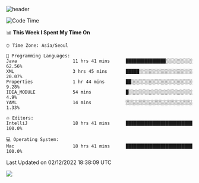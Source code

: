 ![header](https://capsule-render.vercel.app/api?type=Egg&color=timeAuto&height=300&section=header&text=PoPo&fontSize=90&animation=fadeIn)

  <!--START_SECTION:waka-->
![Code Time](http://img.shields.io/badge/Code%20Time-322%20hrs%204%20mins-blue)

📊 **This Week I Spent My Time On** 

```text
⌚︎ Time Zone: Asia/Seoul

💬 Programming Languages: 
Java                     11 hrs 41 mins      ███████████████░░░░░░░░░░   62.56% 
XML                      3 hrs 45 mins       █████░░░░░░░░░░░░░░░░░░░░   20.07% 
Properties               1 hr 44 mins        ██░░░░░░░░░░░░░░░░░░░░░░░   9.28% 
IDEA_MODULE              54 mins             █░░░░░░░░░░░░░░░░░░░░░░░░   4.9% 
YAML                     14 mins             ░░░░░░░░░░░░░░░░░░░░░░░░░   1.33%

🔥 Editors: 
IntelliJ                 18 hrs 41 mins      █████████████████████████   100.0%

💻 Operating System: 
Mac                      18 hrs 41 mins      █████████████████████████   100.0%

```


 Last Updated on 02/12/2022 18:38:09 UTC
<!--END_SECTION:waka-->



<img src="https://capsule-render.vercel.app/api?type=Egg&color=timeAuto&height=300&section=footer&text=PoPo&fontSize=90&animation=fadeIn&reversal=true" />
